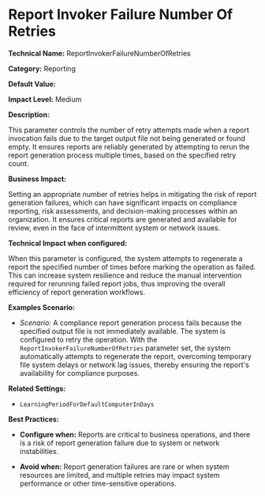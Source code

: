 # Report Invoker Failure Number Of Retries

**Technical Name:** ReportInvokerFailureNumberOfRetries

**Category:** Reporting

**Default Value:**

**Impact Level:** Medium

**Description:**

This parameter controls the number of retry attempts made when a report invocation fails due to the target output file not being generated or found empty. It ensures reports are reliably generated by attempting to rerun the report generation process multiple times, based on the specified retry count.

**Business Impact:**

Setting an appropriate number of retries helps in mitigating the risk of report generation failures, which can have significant impacts on compliance reporting, risk assessments, and decision-making processes within an organization. It ensures critical reports are generated and available for review, even in the face of intermittent system or network issues.

**Technical Impact when configured:**

When this parameter is configured, the system attempts to regenerate a report the specified number of times before marking the operation as failed. This can increase system resilience and reduce the manual intervention required for rerunning failed report jobs, thus improving the overall efficiency of report generation workflows.

**Examples Scenario:**

- _Scenario:_ A compliance report generation process fails because the specified output file is not immediately available. The system is configured to retry the operation. With the `ReportInvokerFailureNumberOfRetries` parameter set, the system automatically attempts to regenerate the report, overcoming temporary file system delays or network lag issues, thereby ensuring the report's availability for compliance purposes.

**Related Settings:**

- `LearningPeriodForDefaultComputerInDays`

**Best Practices:** 

- **Configure when:** Reports are critical to business operations, and there is a risk of report generation failure due to system or network instabilities.
  
- **Avoid when:** Report generation failures are rare or when system resources are limited, and multiple retries may impact system performance or other time-sensitive operations.